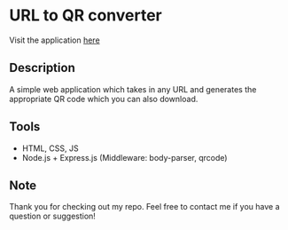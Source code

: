 # URL to QR converter
Visit the application [here](https://url-to-qr-generator.onrender.com)

## Description
A simple web application which takes in any URL and generates the appropriate QR code which you can also download.

## Tools
- HTML, CSS, JS
- Node.js + Express.js (Middleware: body-parser, qrcode)

## Note
Thank you for checking out my repo. Feel free to contact me if you have a question or suggestion!
